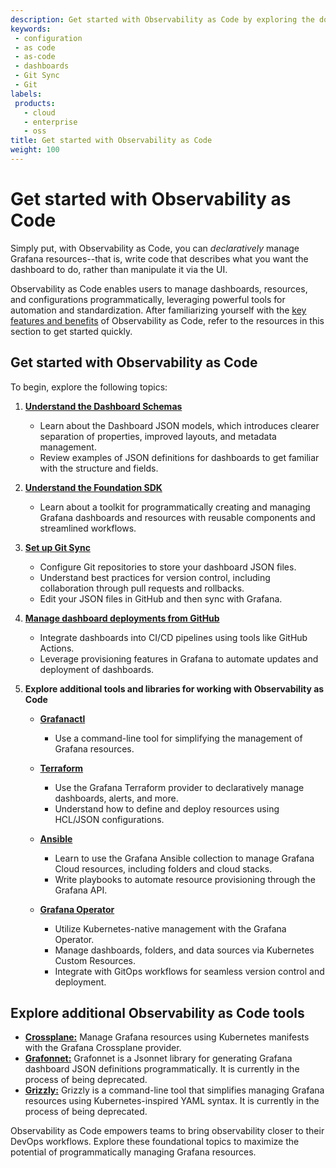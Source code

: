 ```yaml
---
description: Get started with Observability as Code by exploring the documentation, libraries, and tools available for as-code practices.
keywords:
 - configuration
 - as code
 - as-code
 - dashboards
 - Git Sync
 - Git
labels:
 products:
   - cloud
   - enterprise
   - oss
title: Get started with Observability as Code
weight: 100
---
```


# Get started with Observability as Code

Simply put, with Observability as Code, you can _declaratively_ manage Grafana resources--that is, write code that describes what you want the dashboard to do, rather than manipulate it via the UI.

Observability as Code enables users to manage dashboards, resources, and configurations programmatically, leveraging powerful tools for automation and standardization. After familiarizing yourself with the [key features and benefits](./_index.md) of Observability as Code, refer to the resources in this section to get started quickly.

## Get started with Observability as Code

To begin, explore the following topics:

1. [**Understand the Dashboard Schemas**](./json-models/_index.md)

    - Learn about the Dashboard JSON models, which introduces clearer separation of properties, improved layouts, and metadata management.
    - Review examples of JSON definitions for dashboards to get familiar with the structure and fields.

1. [**Understand the Foundation SDK**](./foundation-sdk.md)

    - Learn about a toolkit for programmatically creating and managing Grafana dashboards and resources with reusable components and streamlined workflows.

1. [**Set up Git Sync**](https://grafana.com/docs/grafana/<GRAFANA_VERSION>/observability-as-code/provision-resources/git-sync-setup/)

    - Configure Git repositories to store your dashboard JSON files.
    - Understand best practices for version control, including collaboration through pull requests and rollbacks.
    - Edit your JSON files in GitHub and then sync with Grafana.

1. [**Manage dashboard deployments from GitHub**](./git-sync/use-git-sync.md)

    - Integrate dashboards into CI/CD pipelines using tools like GitHub Actions.
    - Leverage provisioning features in Grafana to automate updates and deployment of dashboards.

1. **Explore additional tools and libraries for working with Observability as Code**

    - [**Grafanactl**](grafanactl.md)
        - Use a command-line tool for simplifying the management of Grafana resources.

    - [**Terraform**](./infrastructure-as-code/terraform/_index.md)

        - Use the Grafana Terraform provider to declaratively manage dashboards, alerts, and more.
        - Understand how to define and deploy resources using HCL/JSON configurations.

    - [**Ansible**](./infrastructure-as-code/ansible/_index.md)

        - Learn to use the Grafana Ansible collection to manage Grafana Cloud resources, including folders and cloud stacks.
        - Write playbooks to automate resource provisioning through the Grafana API.

    - [**Grafana Operator**](./infrastructure-as-code/grafana-operator/_index.md)

        - Utilize Kubernetes-native management with the Grafana Operator.
        - Manage dashboards, folders, and data sources via Kubernetes Custom Resources.
        - Integrate with GitOps workflows for seamless version control and deployment.

## Explore additional Observability as Code tools

- [**Crossplane:**](https://github.com/grafana/crossplane-provider-grafana) Manage Grafana resources using Kubernetes manifests with the Grafana Crossplane provider.
- [**Grafonnet:**](https://github.com/grafana/grafonnet) Grafonnet is a Jsonnet library for generating Grafana dashboard JSON definitions programmatically. It is currently in the process of being deprecated.
- [**Grizzly:**](./infrastructure-as-code/grizzly/_index.md) Grizzly is a command-line tool that simplifies managing Grafana resources using Kubernetes-inspired YAML syntax. It is currently in the process of being deprecated.

Observability as Code empowers teams to bring observability closer to their DevOps workflows. Explore these foundational topics to maximize the potential of programmatically managing Grafana resources.
